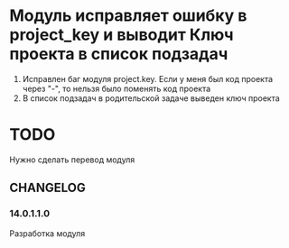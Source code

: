 # Модуль исправляет ошибку в project_key и выводит Ключ проекта в список подзадач

1. Исправлен баг модуля project.key. Если у меня был код проекта через "-", то нельзя было поменять код проекта
2. В список подзадач в родительской задаче выведен ключ проекта

# TODO
Нужно сделать перевод модуля

## CHANGELOG
### 14.0.1.1.0
Разработка модуля